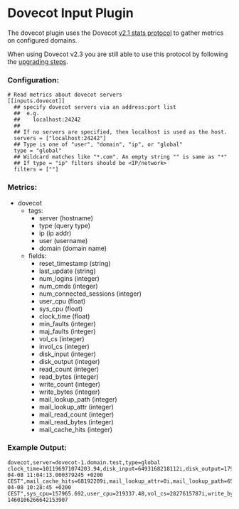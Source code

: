 # Dovecot Input Plugin

The dovecot plugin uses the Dovecot [v2.1 stats protocol][stats old] to gather
metrics on configured domains.

When using Dovecot v2.3 you are still able to use this protocol by following
the [upgrading steps][upgrading].

### Configuration:

```
# Read metrics about dovecot servers
[[inputs.dovecot]]
  ## specify dovecot servers via an address:port list
  ##  e.g.
  ##    localhost:24242
  ##
  ## If no servers are specified, then localhost is used as the host.
  servers = ["localhost:24242"]
  ## Type is one of "user", "domain", "ip", or "global"
  type = "global"
  ## Wildcard matches like "*.com". An empty string "" is same as "*"
  ## If type = "ip" filters should be <IP/network>
  filters = [""]
```

### Metrics:

- dovecot
  - tags:
	- server (hostname)
	- type (query type)
	- ip (ip addr)
	- user (username)
	- domain (domain name)
  - fields:
	- reset_timestamp (string)
	- last_update (string)
	- num_logins (integer)
	- num_cmds (integer)
	- num_connected_sessions (integer)
	- user_cpu (float)
	- sys_cpu (float)
	- clock_time (float)
	- min_faults (integer)
	- maj_faults (integer)
	- vol_cs (integer)
	- invol_cs (integer)
	- disk_input (integer)
	- disk_output (integer)
	- read_count (integer)
	- read_bytes (integer)
	- write_count (integer)
	- write_bytes (integer)
	- mail_lookup_path (integer)
	- mail_lookup_attr (integer)
	- mail_read_count (integer)
	- mail_read_bytes (integer)
	- mail_cache_hits (integer)


### Example Output:

```
dovecot,server=dovecot-1.domain.test,type=global clock_time=101196971074203.94,disk_input=6493168218112i,disk_output=17978638815232i,invol_cs=1198855447i,last_update="2016-04-08 11:04:13.000379245 +0200 CEST",mail_cache_hits=68192209i,mail_lookup_attr=0i,mail_lookup_path=653861i,mail_read_bytes=86705151847i,mail_read_count=566125i,maj_faults=17208i,min_faults=1286179702i,num_cmds=917469i,num_connected_sessions=8896i,num_logins=174827i,read_bytes=30327690466186i,read_count=1772396430i,reset_timestamp="2016-04-08 10:28:45 +0200 CEST",sys_cpu=157965.692,user_cpu=219337.48,vol_cs=2827615787i,write_bytes=17150837661940i,write_count=992653220i 1460106266642153907
```

[stats old]: http://wiki2.dovecot.org/Statistics/Old
[upgrading]: https://wiki2.dovecot.org/Upgrading/2.3#Statistics_Redesign
